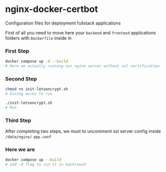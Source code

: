 # nginx-docker-certbot

Configuration files for deployment fullstack applications 

First of all you need to move here your `backend` and `frontend` applications folders with `Dockerfile` inside in

### First Step
```bash
docker compose up -d --build
# Here we actually running our nginx server without ssl sertification
```

### Second Step
```bash
chmod +x init-letsencrypt.sh
# Giving acces to run 

./init-letsencrypt.sh
# Run
```

### Third Step

After completing two steps, we must to uncomment ssl server config inside `/data/nginx/` `app.conf`

### Here we are
```bash
docker compose up --build
# add -d flag to run it in backround
```
